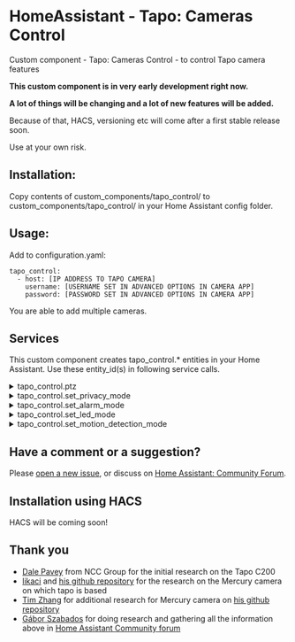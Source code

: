 # HomeAssistant - Tapo: Cameras Control

Custom component - Tapo: Cameras Control - to control Tapo camera features

**This custom component is in very early development right now.**

**A lot of things will be changing and a lot of new features will be added.**

Because of that, HACS, versioning etc will come after a first stable release soon.

Use at your own risk.

## Installation:

Copy contents of custom_components/tapo_control/ to custom_components/tapo_control/ in your Home Assistant config folder.

## Usage:

Add to configuration.yaml:

```
tapo_control:
  - host: [IP ADDRESS TO TAPO CAMERA]
    username: [USERNAME SET IN ADVANCED OPTIONS IN CAMERA APP]
    password: [PASSWORD SET IN ADVANCED OPTIONS IN CAMERA APP]
```

You are able to add multiple cameras.

## Services

This custom component creates tapo_control.* entities in your Home Assistant. Use these entity_id(s) in following service calls.

<details>
  <summary>tapo_control.ptz</summary>

  Pan and tilt camera. 
  
  You are also able to use presets and set distance the ptz should travel.

  - **entity_id** Required: Name of the entity to rotate
  - **tilt** Optional: Tilt direction. Allowed values: UP, DOWN 
  - **pan** Optional: Pan direction. Allowed values: RIGHT, LEFT
  - **preset** Optional: PTZ preset ID, starts at 1
  - **distance** Optional: Distance coefficient. Sets how much PTZ should be executed in one request. Allowed values: floating point numbers, 0 to 1 
</details>

<details>
  <summary>tapo_control.set_privacy_mode</summary>

  Sets privacy mode. 
  
  If privacy mode is turned on, camera does not record anything and does not respond to anything other than turning off privacy mode.

  - **entity_id** Required: Name of the entity to set privacy mode for
  - **privacy_mode** Required: Sets privacy mode for camera. Possible values: on, off
</details>

<details>
  <summary>tapo_control.set_alarm_mode</summary>

  Sets alarm mode. 
  
  If camera detects motion, it will sound an alarm, blink the LED or both.

  - **entity_id** Required: Name of the entity to set alarm mode for
  - **alarm_mode** Required: Sets alarm mode for camera. Possible values: on, off
  - **sound** Optional: Sets whether the alarm should use sound on motion detected. Possible values: on, off
  - **light** Optional: Sets whether the alarm should use light on motion detected. Possible values: on, off
</details>

<details>
  <summary>tapo_control.set_led_mode</summary>

  Sets LED mode. 
  
  When on, LED is turned on when camera is on. 
  
  When off, LED is always off.

  - **entity_id** Required: Name of the entity to set LED mode for
  - **led_mode** Required: Sets LED mode for camera. Possible values: on, off
</details>

<details>
  <summary>tapo_control.set_motion_detection_mode</summary>

  Sets motion detection mode. 
  
  Ability to set "high", "normal" or "low". 
  
  These turn on motion detection and set sensitivity to corresponding values in the app.

  Also ability to set to "off", this turns off motion detection completely. 
  
  Turning motion detection off does not affect settings for recordings so you do not need to re-set those unless you open the settings through the Tapo app.
  
  Notice: If you use motion detection triggered recording and you turn off motion recording, it will no longer record! 

  - **entity_id** Required: Name of the entity to set motion detection mode for
  - **motion_detection_mode** Required: Sets motion detection mode for camera. Possible values: high, normal, low, off
</details>

## Have a comment or a suggestion?

Please [open a new issue](https://github.com/JurajNyiri/HomeAssistant-Tapo-Control/issues/new), or discuss on [Home Assistant: Community Forum](https://community.home-assistant.io/t/tapo-cameras-control/231795).

## Installation using HACS

HACS will be coming soon!

## Thank you

- [Dale Pavey](https://research.nccgroup.com/2020/07/31/lights-camera-hacked-an-insight-into-the-world-of-popular-ip-cameras/) from NCC Group for the initial research on the Tapo C200
- [likaci](https://github.com/likaci) and [his github repository](https://github.com/likaci/mercury-ipc-control) for the research on the Mercury camera on which tapo is based
- [Tim Zhang](https://github.com/ttimasdf) for additional research for Mercury camera on [his github repository](https://github.com/ttimasdf/mercury-ipc-control)
- [Gábor Szabados](https://github.com/GSzabados) for doing research and gathering all the information above in [Home Assistant Community forum](https://community.home-assistant.io/t/use-pan-tilt-function-for-tp-link-tapo-c200-from-home-assistant/170143/18)